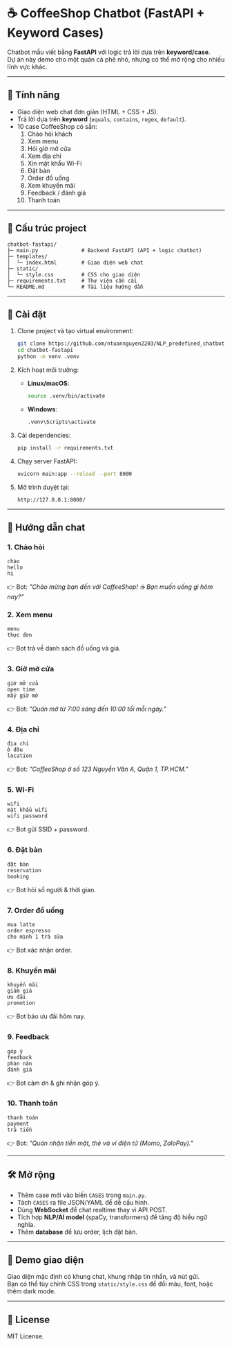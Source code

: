 # ☕ CoffeeShop Chatbot (FastAPI + Keyword Cases)

Chatbot mẫu viết bằng **FastAPI** với logic trả lời dựa trên **keyword/case**.  
Dự án này demo cho một quán cà phê nhỏ, nhưng có thể mở rộng cho nhiều lĩnh vực khác.

---

## 🚀 Tính năng
- Giao diện web chat đơn giản (HTML + CSS + JS).
- Trả lời dựa trên **keyword** (`equals`, `contains`, `regex`, `default`).
- 10 case CoffeeShop có sẵn:
  1. Chào hỏi khách
  2. Xem menu
  3. Hỏi giờ mở cửa
  4. Xem địa chỉ
  5. Xin mật khẩu Wi-Fi
  6. Đặt bàn
  7. Order đồ uống
  8. Xem khuyến mãi
  9. Feedback / đánh giá
  10. Thanh toán

---

## 📂 Cấu trúc project
```
chatbot-fastapi/
├─ main.py              # Backend FastAPI (API + logic chatbot)
├─ templates/
│  └─ index.html        # Giao diện web chat
├─ static/
│  └─ style.css         # CSS cho giao diện
├─ requirements.txt     # Thư viện cần cài
└─ README.md            # Tài liệu hướng dẫn
```

---

## 🔧 Cài đặt

1. Clone project và tạo virtual environment:
   ```bash
   git clone https://github.com/ntuannguyen2203/NLP_predefined_chatbot.git
   cd chatbot-fastapi
   python -m venv .venv
   ```

2. Kích hoạt môi trường:
   - **Linux/macOS**:
     ```bash
     source .venv/bin/activate
     ```
   - **Windows**:
     ```bash
     .venv\Scripts\activate
     ```

3. Cài dependencies:
   ```bash
   pip install -r requirements.txt
   ```

4. Chạy server FastAPI:
   ```bash
   uvicorn main:app --reload --port 8000
   ```

5. Mở trình duyệt tại:
   ```
   http://127.0.0.1:8000/
   ```

---

## 💬 Hướng dẫn chat

### 1. Chào hỏi
```
chào
hello
hi
```
👉 Bot: *"Chào mừng bạn đến với CoffeeShop! ☕ Bạn muốn uống gì hôm nay?"*

### 2. Xem menu
```
menu
thực đơn
```
👉 Bot trả về danh sách đồ uống và giá.

### 3. Giờ mở cửa
```
giờ mở cửa
open time
mấy giờ mở
```
👉 Bot: *"Quán mở từ 7:00 sáng đến 10:00 tối mỗi ngày."*

### 4. Địa chỉ
```
địa chỉ
ở đâu
location
```
👉 Bot: *"CoffeeShop ở số 123 Nguyễn Văn A, Quận 1, TP.HCM."*

### 5. Wi-Fi
```
wifi
mật khẩu wifi
wifi password
```
👉 Bot gửi SSID + password.

### 6. Đặt bàn
```
đặt bàn
reservation
booking
```
👉 Bot hỏi số người & thời gian.

### 7. Order đồ uống
```
mua latte
order espresso
cho mình 1 trà sữa
```
👉 Bot xác nhận order.

### 8. Khuyến mãi
```
khuyến mãi
giảm giá
ưu đãi
promotion
```
👉 Bot báo ưu đãi hôm nay.

### 9. Feedback
```
góp ý
feedback
phàn nàn
đánh giá
```
👉 Bot cảm ơn & ghi nhận góp ý.

### 10. Thanh toán
```
thanh toán
payment
trả tiền
```
👉 Bot: *"Quán nhận tiền mặt, thẻ và ví điện tử (Momo, ZaloPay)."*

---

## 🛠️ Mở rộng
- Thêm case mới vào biến `CASES` trong `main.py`.
- Tách `CASES` ra file JSON/YAML để dễ cấu hình.
- Dùng **WebSocket** để chat realtime thay vì API POST.
- Tích hợp **NLP/AI model** (spaCy, transformers) để tăng độ hiểu ngữ nghĩa.
- Thêm **database** để lưu order, lịch đặt bàn.

---

## 📸 Demo giao diện
Giao diện mặc định có khung chat, khung nhập tin nhắn, và nút gửi.  
Bạn có thể tùy chỉnh CSS trong `static/style.css` để đổi màu, font, hoặc thêm dark mode.

---

## 📜 License
MIT License.
